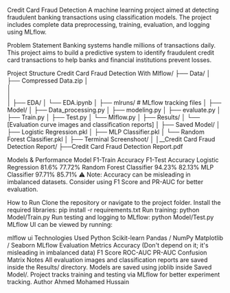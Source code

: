 Credit Card Fraud Detection
A machine learning project aimed at detecting fraudulent banking transactions using classification models. The project includes complete data preprocessing, training, evaluation, and logging using MLflow.

Problem Statement
Banking systems handle millions of transactions daily. This project aims to build a predictive system to identify fraudulent credit card transactions to help banks and financial institutions prevent losses.

Project Structure
Credit Card Fraud Detection With Mlflow/
├── Data/
│   ├── Compressed Data.zip
│   
│   
│   
│
├── EDA/
│   └── EDA.ipynb
│
├── mlruns/                      # MLflow tracking files
│
├── Model/
│   ├── Data_processing.py
│   ├── modeling.py
│   ├── evaluate.py
│   ├── Train.py
│   ├── Test.py
│   └── Mlflow.py
│
├── Results/
│   └── [Evaluation curve images and classification reports]
│
├── Saved Model/
│   ├── Logistic Regression.pkl
│   ├── MLP Classifier.pkl
│   └── Random Forest Classifier.pkl
│
├── Terminal Screenshoot/
│
│__Credit Card Fraud Detection Report/
   ├──Credit Card Fraud Detection Report.pdf

Models & Performance
Model 	F1-Train Accuracy	F1-Test Accuracy
Logistic Regression	81.6%	77.72%
Random Forest Classifier	94.23%	82.13%
MLP Classifier	97.71%	85.71%
⚠️ Note: Accuracy can be misleading in imbalanced datasets. Consider using F1 Score and PR-AUC for better evaluation.

 How to Run
Clone the repository or navigate to the project folder.
Install the required libraries:
pip install -r requirements.txt
Run training:
python Model/Train.py
Run testing and logging to MLflow:
python Model/Test.py
MLflow UI can be viewed by running:

mlflow ui
Technologies Used
Python
Scikit-learn
Pandas / NumPy
Matplotlib / Seaborn
MLflow
 Evaluation Metrics
Accuracy (Don't depend on it; it's misleading in imbalanced data)
F1 Score
ROC-AUC
PR-AUC
Confusion Matrix
Notes
All evaluation images and classification reports are saved inside the Results/ directory.
Models are saved using joblib inside Saved Model/.
Project tracks training and testing via MLflow for better experiment tracking.
Author
Ahmed Mohamed Hussain
